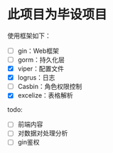 # 此项目为毕设项目

使用框架如下：

- [ ] gin：Web框架
- [ ] gorm：持久化层
- [X] viper：配置文件
- [X] logrus：日志
- [ ] Casbin：角色权限控制
- [X] excelize：表格解析

todo:
- [ ] 前端内容
- [ ] 对数据对处理分析
- [ ] gin鉴权